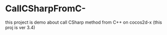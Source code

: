 # CallCSharpFromC-
this project is demo about call CSharp method from C++ on cocos2d-x (this proj is ver 3.4)

